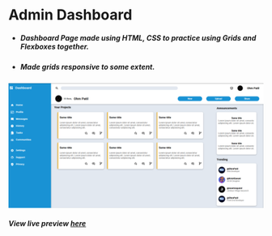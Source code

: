 # Admin Dashboard

- ##### Dashboard Page made using HTML, CSS to practice using Grids and Flexboxes together.
- ##### Made grids responsive to some extent.

![](Screenshots/ss1.png)

##### View live preview [here](https://ohmpatil.github.io/admin-dashboard/)